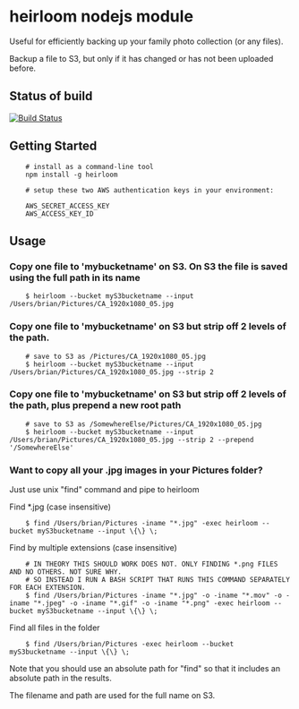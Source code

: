 # heirloom nodejs module

Useful for efficiently backing up your family photo collection (or any files).

Backup a file to S3, but only if it has changed or has not been uploaded before.

## Status of build

[![Build Status](https://travis-ci.org/briangershon/heirloom.png?branch=master)](https://travis-ci.org/briangershon/heirloom)

## Getting Started

        # install as a command-line tool
        npm install -g heirloom
        
        # setup these two AWS authentication keys in your environment:

        AWS_SECRET_ACCESS_KEY
        AWS_ACCESS_KEY_ID

## Usage

### Copy one file to 'mybucketname' on S3. On S3 the file is saved using the full path in its name

        $ heirloom --bucket myS3bucketname --input /Users/brian/Pictures/CA_1920x1080_05.jpg

### Copy one file to 'mybucketname' on S3 but strip off 2 levels of the path.

        # save to S3 as /Pictures/CA_1920x1080_05.jpg
        $ heirloom --bucket myS3bucketname --input /Users/brian/Pictures/CA_1920x1080_05.jpg --strip 2

### Copy one file to 'mybucketname' on S3 but strip off 2 levels of the path, plus prepend a new root path

        # save to S3 as /SomewhereElse/Pictures/CA_1920x1080_05.jpg
        $ heirloom --bucket myS3bucketname --input /Users/brian/Pictures/CA_1920x1080_05.jpg --strip 2 --prepend '/SomewhereElse'

### Want to copy all your .jpg images in your Pictures folder?

Just use unix "find" command and pipe to heirloom

Find *.jpg (case insensitive)

        $ find /Users/brian/Pictures -iname "*.jpg" -exec heirloom --bucket myS3bucketname --input \{\} \;

Find by multiple extensions (case insensitive)

        # IN THEORY THIS SHOULD WORK DOES NOT. ONLY FINDING *.png FILES AND NO OTHERS. NOT SURE WHY.
        # SO INSTEAD I RUN A BASH SCRIPT THAT RUNS THIS COMMAND SEPARATELY FOR EACH EXTENSION.
        $ find /Users/brian/Pictures -iname "*.jpg" -o -iname "*.mov" -o -iname "*.jpeg" -o -iname "*.gif" -o -iname "*.png" -exec heirloom --bucket myS3bucketname --input \{\} \;

Find all files in the folder

        $ find /Users/brian/Pictures -exec heirloom --bucket myS3bucketname --input \{\} \;
        
Note that you should use an absolute path for "find" so that it includes an absolute path in the results.

The filename and path are used for the full name on S3.
        

